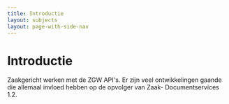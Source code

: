 ```yaml
---
title: Introductie
layout: subjects
layout: page-with-side-nav
---
```

# Introductie

Zaakgericht werken met de ZGW API's. Er zijn veel ontwikkelingen gaande die 
allemaal invloed hebben op de opvolger van Zaak- Documentservices 1.2.
